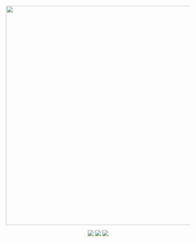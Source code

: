 <p align="center">
    <img src="http://imgur.com/download/FaZTpoJ" width="600">
</p>

<p align="center">
    <img src="https://travis-ci.org/romainisnel/hertz.svg?branch=master">
    <img src="https://img.shields.io/badge/version-1-blue.svg">
    <img src="https://goreportcard.com/badge/github.com/romainisnel/hertz">
</p>

